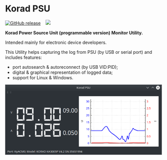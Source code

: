 Korad PSU
=========

[![GitHub release](https://img.shields.io/github/release/vika-sonne/korad-psu.svg)](https://github.com/vika-sonne/sspd-qt/releases/latest)&nbsp;&nbsp;&nbsp;&nbsp;![](https://img.shields.io/badge/platform-linux--64%20|%20win--64-success)

**Korad Power Source Unit (programmable version) Monitor Utility.**

Intended mainly for electronic device developers.

This Utility helps capturing the log from PSU (by USB or serial port) and includes features:
* port autosearch & autoreconnect (by USB VID:PID);
* digital & graphical representation of logged data;
* support for Linux & Windows.

![](/images/korad-psu.png)

